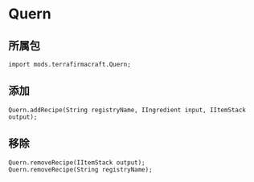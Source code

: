# Quern

## 所属包
```zenscript
import mods.terrafirmacraft.Quern;
```

## 添加

```zenscript
Quern.addRecipe(String registryName, IIngredient input, IItemStack output);
```

## 移除

```zenscript
Quern.removeRecipe(IItemStack output);
Quern.removeRecipe(String registryName);
```